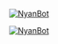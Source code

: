 <p align="center">
<a href="#"><img title="NyanBot" src="https://img.shields.io/badge/🍒 𝑪𝒖𝒓𝒊𝒐𝒔𝒊𝒕𝒚𝑩𝒐𝒕 | 🔥𝗔𝘇𝗮𝗺𝗶🔥 |  𝙂𝙖𝙩𝙖 𝘿𝙞𝙤𝙨 😻 |-black?colorA=%23ff0000&colorB=%23000000&style=for-the-badge"></a>
</p>
<p align="center">
<a href="#"><img title="NyanBot" src="https://img.shields.io/badge/💥 𝙳𝚒𝚎𝚐𝚘𝙾𝙵𝙲 | ❤️Alejandro |  𝐄𝐥 𝐫𝐞𝐛𝐞𝐥𝐝𝐞 😝 |-black?colorA=%23ff0000&colorB=%23000000&style=for-the-badge"></a>
</p>
